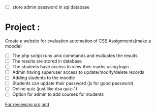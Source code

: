 - [ ] store admin password in sql database

# Project :
Create a website for evaluation automation of CSE Assignments(make a moodle)
    
- [ ] The php script runs unix commands and evaluates the results.
- [ ] The results are stored in database
- [ ] The students have access to view their marks using login
- [ ] Admin having superuser access to update/modify/delete records
- [ ] Adding students to the moodle
- [ ] Students can update their password (js for good password)
- [ ] Online quiz (just like dsa quiz-1)
- [ ] Option for admin to add courses for students

[For reviewing prs](https://stackoverflow.com/a/45967995/10127204) [and](https://confluence.atlassian.com/bbkb/how-to-locally-fetch-and-checkout-a-pull-request-724402529.html)